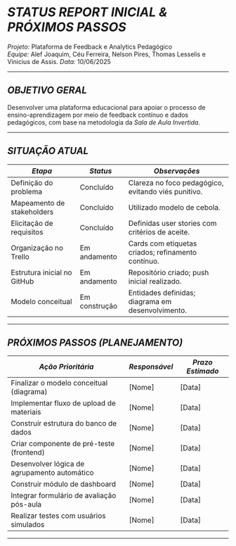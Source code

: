 # *STATUS REPORT INICIAL & PRÓXIMOS PASSOS*  
*Projeto:* Plataforma de Feedback e Analytics Pedagógico  
*Equipe:* Alef Joaquim, Céu Ferreira, Nelson Pires, Thomas Lesselis e Vinicius de Assis. 
*Data:* 10/06/2025 

---

## *OBJETIVO GERAL*  
Desenvolver uma plataforma educacional para apoiar o processo de ensino-aprendizagem por meio de feedback contínuo e dados pedagógicos, com base na metodologia da *Sala de Aula Invertida*.  

---

## *SITUAÇÃO ATUAL*  

| *Etapa*                     | *Status*       | *Observações*                                      |  
|-------------------------------|------------------|------------------------------------------------------|  
| Definição do problema         | Concluído        | Clareza no foco pedagógico, evitando viés punitivo.  |  
| Mapeamento de stakeholders    | Concluído        | Utilizado modelo de cebola.                          |  
| Elicitação de requisitos       | Concluído        | Definidas user stories com critérios de aceite.      |  
| Organização no Trello          | Em andamento     | Cards com etiquetas criados; refinamento contínuo.   |  
| Estrutura inicial no GitHub    | Em andamento     | Repositório criado; push inicial realizado.        |  
| Modelo conceitual              | Em construção    | Entidades definidas; diagrama em desenvolvimento.    |  

---

## *PRÓXIMOS PASSOS (PLANEJAMENTO)*  

| *Ação Prioritária*                          | *Responsável* | *Prazo Estimado* |  
|-----------------------------------------------|-----------------|--------------------|  
| Finalizar o modelo conceitual (diagrama)      | [Nome]          | [Data]             |  
| Implementar fluxo de upload de materiais      | [Nome]          | [Data]             |  
| Construir estrutura do banco de dados         | [Nome]          | [Data]             |  
| Criar componente de pré-teste (frontend)      | [Nome]          | [Data]             |  
| Desenvolver lógica de agrupamento automático  | [Nome]          | [Data]             |  
| Construir módulo de dashboard                 | [Nome]          | [Data]             |  
| Integrar formulário de avaliação pós-aula     | [Nome]          | [Data]             |  
| Realizar testes com usuários simulados        | [Nome]          | [Data]             |  

---
